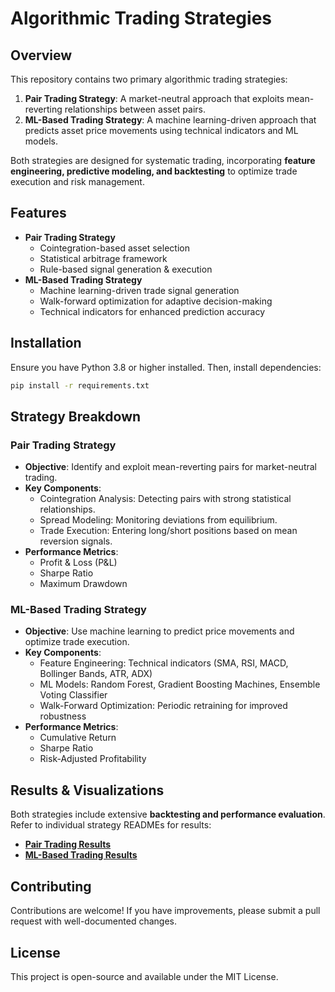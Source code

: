 # Algorithmic Trading Strategies

## Overview
This repository contains two primary algorithmic trading strategies:
1. **Pair Trading Strategy**: A market-neutral approach that exploits mean-reverting relationships between asset pairs.
2. **ML-Based Trading Strategy**: A machine learning-driven approach that predicts asset price movements using technical indicators and ML models.

Both strategies are designed for systematic trading, incorporating **feature engineering, predictive modeling, and backtesting** to optimize trade execution and risk management.

## Features
- **Pair Trading Strategy**
  - Cointegration-based asset selection
  - Statistical arbitrage framework
  - Rule-based signal generation & execution
- **ML-Based Trading Strategy**
  - Machine learning-driven trade signal generation
  - Walk-forward optimization for adaptive decision-making
  - Technical indicators for enhanced prediction accuracy

## Installation
Ensure you have Python 3.8 or higher installed. Then, install dependencies:

```bash
pip install -r requirements.txt
```

## Strategy Breakdown
### **Pair Trading Strategy**
- **Objective**: Identify and exploit mean-reverting pairs for market-neutral trading.
- **Key Components**:
  - Cointegration Analysis: Detecting pairs with strong statistical relationships.
  - Spread Modeling: Monitoring deviations from equilibrium.
  - Trade Execution: Entering long/short positions based on mean reversion signals.
- **Performance Metrics**:
  - Profit & Loss (P&L)
  - Sharpe Ratio
  - Maximum Drawdown

### **ML-Based Trading Strategy**
- **Objective**: Use machine learning to predict price movements and optimize trade execution.
- **Key Components**:
  - Feature Engineering: Technical indicators (SMA, RSI, MACD, Bollinger Bands, ATR, ADX)
  - ML Models: Random Forest, Gradient Boosting Machines, Ensemble Voting Classifier
  - Walk-Forward Optimization: Periodic retraining for improved robustness
- **Performance Metrics**:
  - Cumulative Return
  - Sharpe Ratio
  - Risk-Adjusted Profitability

## Results & Visualizations
Both strategies include extensive **backtesting and performance evaluation**. Refer to individual strategy READMEs for results:

- **[Pair Trading Results](./pair_trading/README.md)**
- **[ML-Based Trading Results](./ML_based/README.md)**

## Contributing
Contributions are welcome! If you have improvements, please submit a pull request with well-documented changes.

## License
This project is open-source and available under the MIT License.


